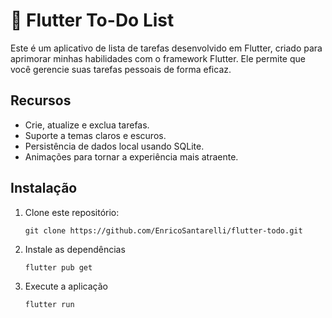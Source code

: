 # 📘 Flutter To-Do List

Este é um aplicativo de lista de tarefas desenvolvido em Flutter, criado para aprimorar minhas habilidades com o framework Flutter. Ele permite que você gerencie suas tarefas pessoais de forma eficaz.

## Recursos

- Crie, atualize e exclua tarefas.
- Suporte a temas claros e escuros.
- Persistência de dados local usando SQLite.
- Animações para tornar a experiência mais atraente.

## Instalação

1. Clone este repositório:

   ```shell
   git clone https://github.com/EnricoSantarelli/flutter-todo.git

2. Instale as dependências

   ```shell
   flutter pub get

3. Execute a aplicação

   ```shell
   flutter run
   
